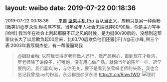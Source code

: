 layout: weibo
date: 2019-07-22 00:18:36
---
2019-07-22 00:18:36  &nbsp;&nbsp;&nbsp;&nbsp;&nbsp;&nbsp; 来自 <a href="http://app.weibo.com/t/feed/Z4AgP" rel="nofollow">坚果手机 Pro</a>
盲从当正义，周粉只是另一种蔡粉[微笑]//@罗永浩:你挨骂不冤，当年成年人社会无端批评80/90后，你是主力写手[哈哈] 我当年在社会上刮起那股不正之风的时候，是力挺80/90后的，没想到这帮家伙长大了以后欺负起00后来，比60/70后欺负他们还狠[汗] //@王小峰_带三个表:2003年我写周杰伦，有一帮傻逼骂我
>  @银财金融: 以前我觉得罗老师做人还行，做产品用心，直到现在才看清，罗老师除了讲段子，打嘴炮，没有用心做产品。就像当年的陈年一样，迟早要倒闭。我们喜欢jay，与你无关，要不是看到张雪峰老师的头条，我也会忘记我曾是jay的粉丝，永远都是@罗永浩 http://t.cn/Riwv1WO ​​​
>  ![图片](https://wx2.sinaimg.cn/large/d1d0b842gy1g57szo5urtj20u00chab4.jpg)

